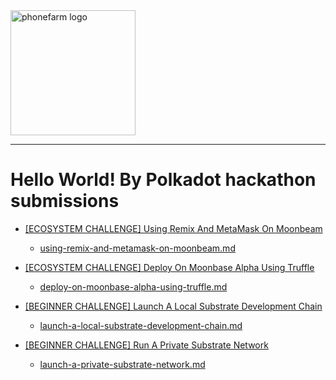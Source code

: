 <img src="https://c.gitcoin.co/HW_Polkadot_Banner2x.png" alt="phonefarm logo" title="PhoneFarm"  height="200" />

---

# Hello World! By Polkadot hackathon submissions

- [[ECOSYSTEM CHALLENGE] Using Remix And MetaMask On Moonbeam](https://gitcoin.co/issue/PureStake/gitcoin-hello-world-by-moonbeam/3/100023962)

  - [using-remix-and-metamask-on-moonbeam.md](using-remix-and-metamask-on-moonbeam.md)

- [[ECOSYSTEM CHALLENGE] Deploy On Moonbase Alpha Using Truffle](https://gitcoin.co/issue/PureStake/gitcoin-hello-world-by-moonbeam/1/100023953)

  - [deploy-on-moonbase-alpha-using-truffle.md](deploy-on-moonbase-alpha-using-truffle.md)

- [[BEGINNER CHALLENGE] Launch A Local Substrate Development Chain](https://gitcoin.co/issue/Polkadot-Network/hello-world-by-polkadot/17/100023943)

  - [launch-a-local-substrate-development-chain.md](launch-a-local-substrate-development-chain.md)

- [[BEGINNER CHALLENGE] Run A Private Substrate Network](https://gitcoin.co/issue/Polkadot-Network/hello-world-by-polkadot/16/100023942)

  - [launch-a-private-substrate-network.md](launch-a-private-substrate-network.md)
